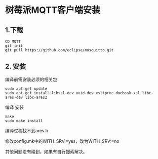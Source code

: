 # 树莓派MQTT客户端安装

## 1.下载

```
CD MQTT 
git init 
git pull https://github.com/eclipse/mosquitto.git
```

## 2. 安装

编译前需安装必须的相关包

```
sudo apt-get update
sudo apt-get install libssl-dev uuid-dev xsltproc docbook-xsl libc-ares-dev libc-ares2
```

编译 安装

```
make
sudo make install
```

编译过程找不到ares.h

修改config.mk中的WITH\_SRV:=yes，改为WITH\_SRV:=no

其他问题没有碰到，如果有自行搜索解决。

